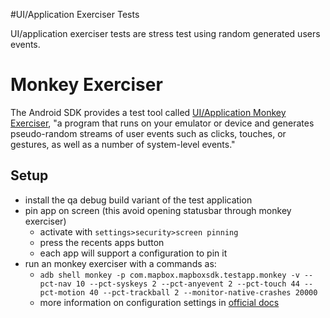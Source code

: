 #UI/Application Exerciser Tests

UI/application exerciser tests are stress test using random generated users events.

# Monkey Exerciser

The Android SDK provides a test tool called [UI/Application Monkey Exerciser](https://developer.android.com/studio/test/monkey),
"a program that runs on your emulator or device and generates pseudo-random streams of user events
such as clicks, touches, or gestures, as well as a number of system-level events."

## Setup

 - install the qa debug build variant of the test application
 - pin app on screen (this avoid opening statusbar through monkey exerciser)
   - activate with `settings>security>screen pinning`
   - press the recents apps button
   - each app will support a configuration to pin it 
 - run an monkey exerciser with a commands as:
   - `adb shell monkey -p com.mapbox.mapboxsdk.testapp.monkey -v --pct-nav 10 --pct-syskeys 2 --pct-anyevent 2 --pct-touch 44 --pct-motion 40 --pct-trackball 2 --monitor-native-crashes 20000`
   - more information on configuration settings in [official docs](https://developer.android.com/studio/test/monkey#command-options-reference)
